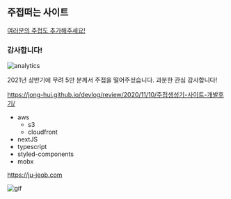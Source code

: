 ## 주접떠는 사이트

[여러분의 주접도 추가해주세요!](https://github.com/jong-hui/JuJeob/blob/master/CONTRIBUTING.md)

### 감사합니다!

![analytics](https://user-images.githubusercontent.com/42797995/120887513-4c8c7200-c62e-11eb-8d8e-da9602a17bc6.png)

2021년 상반기에 무려 5만 분께서 주접을 떨어주셨습니다. 과분한 관심 감사합니다!

<https://jong-hui.github.io/devlog/review/2020/11/10/주접생성기-사이트-개발후기/>

- aws
  - s3
  - cloudfront
- nextJS
- typescript
- styled-components
- mobx

<https://ju-jeob.com>

![gif](https://user-images.githubusercontent.com/42797995/98429243-db60fc80-20e8-11eb-9d8f-1094b63362ac.gif)
